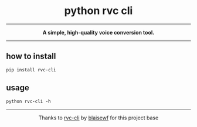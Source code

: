 <div align="center">

# python rvc cli


---

**A simple, high-quality voice conversion tool.**

</div>

---

## how to install

```
pip install rvc-cli
```

## usage

```
python rvc-cli -h
```

---

<div align="center">

Thanks to [rvc-cli](https://github.com/blaisewf/rvc-cli.git) by [blaisewf](https://github.com/blaisewf) for this project base

</div>
